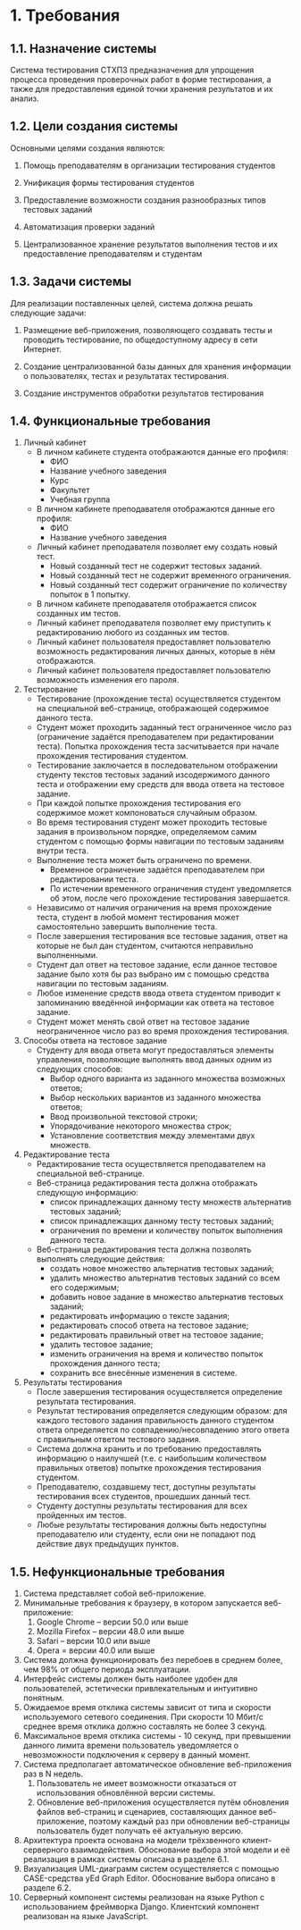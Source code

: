 # 1. Требования


## 1.1. Назначение системы

Система тестирования СТХПЗ предназначения для упрощения процесса
проведения проверочных работ в форме тестирования, а также для
предоставления единой точки хранения результатов и их анализ.

## 1.2. Цели создания системы


Основными целями создания являются:

1.  Помощь преподавателям в организации тестирования студентов

2.  Унификация формы тестирования студентов

3.  Предоставление возможности создания разнообразных типов тестовых заданий

4.  Автоматизация проверки заданий

5.  Централизованное хранение результатов выполнения тестов и их предоставление преподавателям и студентам

## 1.3. Задачи системы

Для реализации поставленных целей, система должна решать следующие
задачи:

1. Размещение веб-приложения, позволяющего создавать тесты и проводить тестирование, по общедоступному адресу в сети Интернет.

2. Создание централизованной базы данных для хранения информации о пользователях, тестах и результатах тестирования.

3. Создание инструментов обработки результатов тестирования


## 1.4. Функциональные требования

1.  Личный кабинет
    - В личном кабинете студента отображаются данные его профиля:
        + ФИО
        + Название учебного заведения
        + Курс
        + Факультет
        + Учебная группа
    - В личном кабинете преподавателя отображаются данные его профиля:
        + ФИО
        + Название учебного заведения
    - Личный кабинет преподавателя позволяет ему создать новый тест.
        + Новый созданный тест не содержит тестовых заданий.
        + Новый созданный тест не содержит временного ограничения.
        + Новый созданный тест содержит ограничение по количеству попыток в 1 попытку.
    - В личном кабинете преподавателя отображается список созданных им тестов.
    - Личный кабинет преподавателя позволяет ему приступить к редактированию любого из созданных им тестов.
    - Личный кабинет пользователя предоставляет пользователю возможность редактирования личных данных, которые в нём отображаются.
    - Личный кабинет пользователя предоставляет пользователю возможность изменения его пароля.
2.  Тестирование
    - Тестирование (прохождение теста) осуществляется студентом на специальной веб-странице, отображающей содержимое данного теста.
    - Студент может проходить заданный тест ограниченное число раз (ограничение задаётся преподавателем при редактировании теста). Попытка прохождения теста засчитывается при начале прохождения тестирования студентом.
    - Тестирование заключается в последовательном отображении студенту текстов тестовых заданий изсодержимого данного теста и отображении ему средств для ввода ответа на тестовое задание.
    - При каждой попытке прохождения тестирования его содержимое может компоноваться случайным образом.
    - Во время тестирования студент может проходить тестовые задания в произвольном порядке, определяемом самим студентом с помощью формы навигации по тестовым заданиям внутри теста.
    - Выполнение теста может быть ограничено по времени.
        + Временное ограничение задаётся преподавателем при редактировании теста.
        + По истечении временного ограничения студент уведомляется об этом, после чего прохождение тестирования завершается.
    - Независимо от наличия ограничения на время прохождение теста, студент в любой момент тестирования может самостоятельно завершить выполнение теста.
    - После завершения тестирования все тестовые задания, ответ на которые не был дан студентом, считаются неправильно выполненными.
    - Студент дал ответ на тестовое задание, если данное тестовое задание было хотя бы раз выбрано им с помощью средства навигации по тестовым заданиям.
    - Любое изменение средств ввода ответа студентом приводит к запоминанию введённой информации как ответа на тестовое задание.
    - Студент может менять свой ответ на тестовое задание неограниченное число раз во время прохождения тестирования.
3. Способы ответа на тестовое задание
    - Студенту для ввода ответа могут предоставляться элементы управления, позволяющие выполнять ввод данных одним из следующих способов:
        + Выбор одного варианта из заданного множества возможных ответов;
        + Выбор нескольких вариантов из заданного множества ответов;
        + Ввод произвольной текстовой строки;
        + Упорядочивание некоторого множества строк;
        + Установление соответствия между элементами двух множеств.
4.  Редактирование теста
    - Редактирование теста осуществляется преподавателем на специальной веб-странице.
    - Веб-страница редактирования теста должна отображать следующую информацию:
        + список принадлежащих данному тесту множеств альтернатив тестовых заданий;
        + список принадлежащих данному тесту тестовых заданий;
        + ограничения по времени и количеству попыток выполнения данного теста.
    - Веб-страница редактирования теста должна позволять выполнять следующие действия:
        + создать новое множество альтернатив тестовых заданий;
        + удалить множество альтернатив тестовых заданий со всем его содержимым;
        + добавить новое задание в множество альтернатив тестовых заданий;
        + редактировать информацию о тексте задания;
        + редактировать способ ответа на тестовое задание;
        + редактировать правильный ответ на тестовое задание;
        + удалить тестовое задание;
        + изменить ограничения на время и количество попыток прохождения данного теста;
        + сохранить все внесённые изменения в системе.
5.  Результаты тестирования
    - После завершения тестирования осуществляется определение результата тестирования.
    - Результат тестирования определяется следующим образом: для каждого тестового задания правильность данного студентом ответа определяется по совпадению/несовпадению этого ответа с правильным ответом тестового задания.
    - Система должна хранить и по требованию предоставлять информацию о наилучшей (т.е. с наибольшим количеством правильных ответов) попытке прохождения тестирования студентом.
    - Преподавателю, создавшему тест, доступны результаты тестирования всех студентов, прошедших данный тест.
    - Студенту доступны результаты тестирования для всех пройденных им тестов.
    - Любые результаты тестирования должны быть недоступны преподавателю или студенту, если они не попадают под действие двух предыдущих пунктов.

## 1.5. Нефункциональные требования

1.  Система представляет собой веб-приложение.
2.  Минимальные требования к браузеру, в котором запускается
    веб-приложение:
    1.  Google Chrome – версии 50.0 или выше
    2.  Mozilla Firefox – версии 48.0 или выше
    3.  Safari – версии 10.0 или выше
    4.  Opera = версии 40.0 или выше
3.  Система должна функционировать без перебоев в среднем более, чем 98% от общего периода эксплуатации.
4.  Интерфейс системы должен быть наиболее удобен для пользователей, эстетически привлекательным и интуитивно понятным.
5.  Ожидаемое время отклика системы зависит от типа и скорости используемого сетевого соединения. При скорости 10 Мбит/с среднее время отклика должно составлять не более 3 секунд.
6.  Максимальное время отклика системы - 10 секунд, при превышении данного лимита времени пользователь уведомляется о невозможности подключения к серверу в данный момент.
7.  Система предполагает автоматическое обновление веб-приложения раз в N недель.
    1. Пользователь не имеет возможности отказаться от использования обновлённой версии системы.
    2. Обновление веб-приложения осуществляется путём обновления файлов веб-страниц и сценариев, составляющих данное веб-приложение, поэтому каждый раз при обновлении веб-страницы пользователь будет получать её актуальную версию.
8.  Архитектура проекта основана на модели трёхзвенного клиент-серверного взаимодействия. Обоснование выбора этой модели и её реализация в рамках системы описана в разделе 6.1.
9.  Визуализация UML-диаграмм систем осуществляется с помощью CASE-средства yEd Graph Editor. Обоснование выбора описано в разделе 6.2.
10. Серверный компонент системы реализован на языке Python с использованием фреймворка Django. Клиентский компонент реализован на языке JavaScript.
